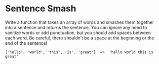 # Sentence Smash

Write a function that takes an array of words and smashes them together into a sentence and returns the sentence. You
can ignore any need to sanitize words or add punctuation, but you should add spaces between each word. Be careful, there
shouldn't be a space at the beginning or the end of the sentence!

```
['hello', 'world', 'this', 'is', 'great']  =>  'hello world this is great'
```